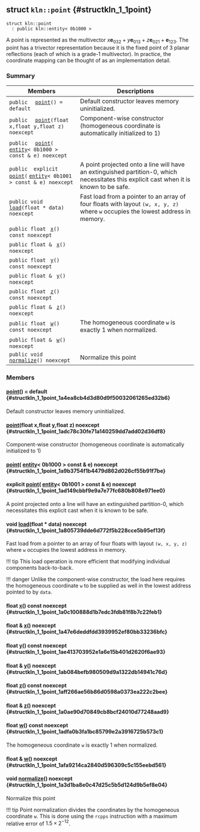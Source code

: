 ## struct `kln::point` {#structkln_1_1point}

```
struct kln::point
  : public kln::entity< 0b1000 >
```  

A point is represented as the multivector $x\mathbf{e}_{032} + y\mathbf{e}_{013} + z\mathbf{e}_{021} + \mathbf{e}_{123}$. The point has a trivector representation because it is the fixed point of 3 planar reflections (each of which is a grade-1 multivector). In practice, the coordinate mapping can be thought of as an implementation detail.

### Summary

 Members                        | Descriptions                                
--------------------------------|---------------------------------------------
`public  ` [`point`](#structkln_1_1point_1a4ea8cb4d3d80d9f50032061265ed32b6)`() = default`  | Default constructor leaves memory uninitialized.
`public  ` [`point`](#structkln_1_1point_1adc78c30fe71a140259dd7add02d36df8)`(float x,float y,float z) noexcept`  | Component-wise constructor (homogeneous coordinate is automatically initialized to 1)
`public  ` [`point`](#structkln_1_1point_1a9b3754f1b4479d862d026cf55b91f7be)`(` [`entity`](../../api/kln_entity#structkln_1_1entity)`< 0b1000 > const & e) noexcept`  | 
`public  explicit ` [`point`](#structkln_1_1point_1ad149cbbf9e9a7e77fc680b808e971ee0)`(` [`entity`](../../api/kln_entity#structkln_1_1entity)`< 0b1001 > const & e) noexcept`  | A point projected onto a line will have an extinguished partition-0, which necessitates this explicit cast when it is known to be safe.
`public void ` [`load`](#structkln_1_1point_1a805739dde6d772f5b228cce5b95ef13f)`(float * data) noexcept`  | Fast load from a pointer to an array of four floats with layout `(w, x, y, z)`  where `w`  occupies the lowest address in memory.
`public float ` [`x`](#structkln_1_1point_1a0c100888d1b7edc3fdb81f8b7c22feb1)`() const noexcept`  | 
`public float & ` [`x`](#structkln_1_1point_1a47e6deddfdd3939952ef80bb33236bfc)`() noexcept`  | 
`public float ` [`y`](#structkln_1_1point_1ae413703952e1a6e15b401d2620f6ae93)`() const noexcept`  | 
`public float & ` [`y`](#structkln_1_1point_1ab084befb980509d9a1322db14941c76d)`() noexcept`  | 
`public float ` [`z`](#structkln_1_1point_1aff266ae56b86d0598a0373ea222c2bee)`() const noexcept`  | 
`public float & ` [`z`](#structkln_1_1point_1a0ae90d70849cb8bcf24010d77248aad9)`() noexcept`  | 
`public float ` [`w`](#structkln_1_1point_1adfa0b3fa1bc85799e2a3916725b573c1)`() const noexcept`  | The homogeneous coordinate `w`  is exactly $1$ when normalized.
`public float & ` [`w`](#structkln_1_1point_1afa9214ca2840d596309c5c155eebd561)`() noexcept`  | 
`public void ` [`normalize`](#structkln_1_1point_1a3d1ba8e0c47d25c5b5d124d9b5ef8e04)`() noexcept`  | Normalize this point

### Members

####   [point](#structkln_1_1point_1a4ea8cb4d3d80d9f50032061265ed32b6)() = default  {#structkln_1_1point_1a4ea8cb4d3d80d9f50032061265ed32b6}

Default constructor leaves memory uninitialized.

####   [point](#structkln_1_1point_1adc78c30fe71a140259dd7add02d36df8)(float x,float y,float z) noexcept  {#structkln_1_1point_1adc78c30fe71a140259dd7add02d36df8}

Component-wise constructor (homogeneous coordinate is automatically initialized to 1)

####   [point](#structkln_1_1point_1a9b3754f1b4479d862d026cf55b91f7be)( [entity](../../api/kln_entity#structkln_1_1entity)< 0b1000 > const & e) noexcept  {#structkln_1_1point_1a9b3754f1b4479d862d026cf55b91f7be}

####  explicit  [point](#structkln_1_1point_1ad149cbbf9e9a7e77fc680b808e971ee0)( [entity](../../api/kln_entity#structkln_1_1entity)< 0b1001 > const & e) noexcept  {#structkln_1_1point_1ad149cbbf9e9a7e77fc680b808e971ee0}

A point projected onto a line will have an extinguished partition-0, which necessitates this explicit cast when it is known to be safe.

#### void  [load](#structkln_1_1point_1a805739dde6d772f5b228cce5b95ef13f)(float * data) noexcept  {#structkln_1_1point_1a805739dde6d772f5b228cce5b95ef13f}

Fast load from a pointer to an array of four floats with layout `(w, x, y, z)`  where `w`  occupies the lowest address in memory.

!!! tip 
    This load operation is more efficient that modifying individual
    components back-to-back.
    

!!! danger 
    Unlike the component-wise constructor, the load here requires the
    homogeneous coordinate `w` to be supplied as well in the lowest
    address pointed to by `data`.

#### float  [x](#structkln_1_1point_1a0c100888d1b7edc3fdb81f8b7c22feb1)() const noexcept  {#structkln_1_1point_1a0c100888d1b7edc3fdb81f8b7c22feb1}

#### float &  [x](#structkln_1_1point_1a47e6deddfdd3939952ef80bb33236bfc)() noexcept  {#structkln_1_1point_1a47e6deddfdd3939952ef80bb33236bfc}

#### float  [y](#structkln_1_1point_1ae413703952e1a6e15b401d2620f6ae93)() const noexcept  {#structkln_1_1point_1ae413703952e1a6e15b401d2620f6ae93}

#### float &  [y](#structkln_1_1point_1ab084befb980509d9a1322db14941c76d)() noexcept  {#structkln_1_1point_1ab084befb980509d9a1322db14941c76d}

#### float  [z](#structkln_1_1point_1aff266ae56b86d0598a0373ea222c2bee)() const noexcept  {#structkln_1_1point_1aff266ae56b86d0598a0373ea222c2bee}

#### float &  [z](#structkln_1_1point_1a0ae90d70849cb8bcf24010d77248aad9)() noexcept  {#structkln_1_1point_1a0ae90d70849cb8bcf24010d77248aad9}

#### float  [w](#structkln_1_1point_1adfa0b3fa1bc85799e2a3916725b573c1)() const noexcept  {#structkln_1_1point_1adfa0b3fa1bc85799e2a3916725b573c1}

The homogeneous coordinate `w`  is exactly $1$ when normalized.

#### float &  [w](#structkln_1_1point_1afa9214ca2840d596309c5c155eebd561)() noexcept  {#structkln_1_1point_1afa9214ca2840d596309c5c155eebd561}

#### void  [normalize](#structkln_1_1point_1a3d1ba8e0c47d25c5b5d124d9b5ef8e04)() noexcept  {#structkln_1_1point_1a3d1ba8e0c47d25c5b5d124d9b5ef8e04}

Normalize this point

!!! tip 
    Point normalization divides the coordinates by the homogeneous
    coordinate `w`. This is done using the `rcpps` instruction with a
    maximum relative error of $1.5\times 2^{-12}$.


